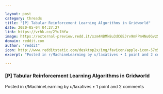 ```yaml
---

layout: post
category: threads
title: "[P] Tabular Reinforcement Learning Algorithms in Gridworld"
date: 2020-05-04 04:27:27
link: https://vrhk.co/2YulhYw
image: https://external-preview.redd.it/xzm4NBMkBu3dC6EJrv9mFPm4Nu0GvzS4sbnvRZJIWlY.jpg?width=400&height=209.42408377&auto=webp&crop=400:209.42408377,smart&s=480e201dd2b3c54278ad1eb3e4014e352742e4e0
domain: reddit.com
author: "reddit"
icon: http://www.redditstatic.com/desktop2x/img/favicon/apple-icon-57x57.png
excerpt: "Posted in r/MachineLearning by u/laxatives • 1 point and 2 comments"

---
```


### [P] Tabular Reinforcement Learning Algorithms in Gridworld

Posted in r/MachineLearning by u/laxatives • 1 point and 2 comments